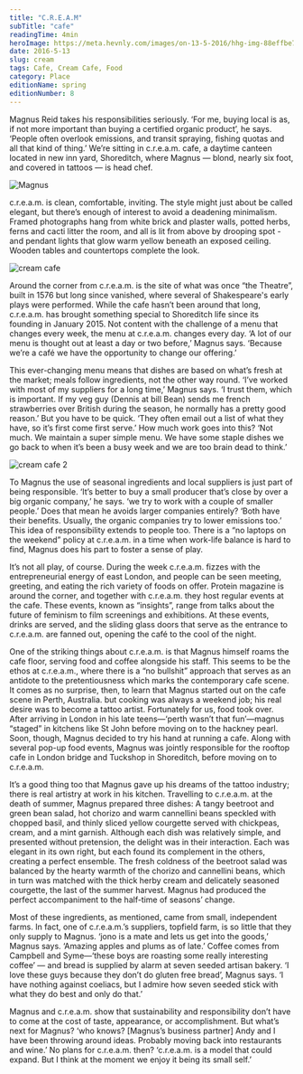 ```yaml
---
title: "C.R.E.A.M"
subTitle: "cafe"
readingTime: 4min
heroImage: https://meta.hevnly.com/images/on-13-5-2016/hhg-img-88effbe7-cb58-45b4-9dae-8fe71463dd7f.png)
date: 2016-5-13
slug: cream
tags: Cafe, Cream Cafe, Food
category: Place
editionName: spring
editionNumber: 8
---
```


Magnus Reid takes his responsibilities seriously. ‘For me, buying local is as, if not more important than buying a certified organic product’, he says. ‘People often overlook emissions, and transit spraying, fishing quotas and all that kind of thing.’ We’re sitting in c.r.e.a.m. cafe, a daytime canteen located in new inn yard, Shoreditch, where Magnus — blond, nearly six foot, and covered in tattoos — is head chef.


![Magnus](https://meta.hevnly.com/images/on-13-5-2016/hhg-img-a7345b99-f688-4202-a303-067fa84acd6c.png)

c.r.e.a.m. is clean, comfortable, inviting. The style might just about be called elegant, but there’s enough of interest to avoid a deadening minimalism. Framed photographs hang from white brick and plaster walls, potted herbs, ferns and cacti litter the room, and all is lit from above by drooping spot - and pendant lights that glow warm yellow beneath an exposed ceiling. Wooden tables and countertops complete the look.  

![cream cafe](https://meta.hevnly.com/images/on-13-5-2016/hhg-img-158b3f38-aa8d-4128-97d2-9c2b8f99e5de.png)


Around the corner from c.r.e.a.m. is the site of what was once “the Theatre”, built in 1576 but long since vanished, where several of Shakespeare's early plays were performed. While the cafe hasn’t been around that long, c.r.e.a.m. has brought something special to Shoreditch life since its founding in January 2015. Not content with the challenge of a menu that changes every week, the menu at c.r.e.a.m. changes every day. ‘A lot of our menu is thought out at least a day or two before,’ Magnus says. ‘Because we’re a café we have the opportunity to change our offering.’

This ever-changing menu means that dishes are based on what’s fresh at the market; meals follow ingredients, not the other way round. ‘I’ve worked with most of my suppliers for a long time,’ Magnus says. ‘I trust them, which is important. If my veg guy (Dennis at bill Bean) sends me french strawberries over British during the season, he normally has a pretty good reason.’ But you have to be quick. ‘They often email out a list of what they have, so it’s first come first serve.’ How much work goes into this? ‘Not much. We maintain a super simple menu. We have some staple dishes we go back to when it’s been a busy week and we are too brain dead to think.’  


![cream cafe 2](https://meta.hevnly.com/images/on-13-5-2016/hhg-img-5908857a-aff3-464d-ba77-f17e0a0befbb.png)


To Magnus the use of seasonal ingredients and local suppliers is just part of being responsible. ‘It’s better to buy a small producer that’s close by over a big organic company,’ he says. ‘we try to work with a couple of smaller people.’ Does that mean he avoids larger companies entirely? ‘Both have their benefits. Usually, the organic companies try to lower emissions too.’ This idea of responsibility extends to people too. There is a “no laptops on the weekend” policy at c.r.e.a.m. in a time when work-life balance is hard to find, Magnus does his part to foster a sense of play.

It’s not all play, of course. During the week c.r.e.a.m. fizzes with the entrepreneurial energy of east London, and people can be seen meeting, greeting, and eating the rich variety of foods on offer. Protein magazine is around the corner, and together with c.r.e.a.m. they host regular events at the cafe. These events, known as “insights”, range from talks about the future of feminism to film screenings and exhibitions. At these events, drinks are served, and the sliding glass doors that serve as the entrance to c.r.e.a.m. are fanned out, opening the café to the cool of the night.

One of the striking things about c.r.e.a.m. is that Magnus himself roams the cafe floor, serving food and coffee alongside his staff. This seems to be the ethos at c.r.e.a.m., where there is a “no bullshit” approach that serves as an antidote to the pretentiousness which marks the contemporary cafe scene. It comes as no surprise, then, to learn that Magnus started out on the cafe scene in Perth, Australia. but cooking was always a weekend job; his real desire was to become a tattoo artist. Fortunately for us, food took over. After arriving in London in his late teens—‘perth wasn’t that fun’—magnus “staged” in kitchens like St John before moving on to the hackney pearl. Soon, though, Magnus decided to try his hand at running a cafe. Along with several pop-up food events, Magnus was jointly responsible for the rooftop cafe in London bridge and Tuckshop in Shoreditch, before moving on to c.r.e.a.m.

It’s a good thing too that Magnus gave up his dreams of the tattoo industry; there is real artistry at work in his kitchen. Travelling to c.r.e.a.m. at the death of summer, Magnus prepared three dishes: A tangy beetroot and green bean salad, hot chorizo and warm cannellini beans speckled with chopped basil, and thinly sliced yellow courgette served with chickpeas, cream, and a mint garnish. Although each dish was relatively simple, and presented without pretension, the delight was in their interaction. Each was elegant in its own right, but each found its complement in the others, creating a perfect ensemble. The fresh coldness of the beetroot salad was balanced by the hearty warmth of the chorizo and cannellini beans, which in turn was matched with the thick herby cream and delicately seasoned courgette, the last of the summer harvest. Magnus had produced the perfect accompaniment to the half-time of seasons’ change.  

Most of these ingredients, as mentioned, came from small, independent farms. In fact, one of c.r.e.a.m.’s suppliers, topfield farm, is so little that they only supply to Magnus. ‘jono is a mate and lets us get into the goods,’ Magnus says. ‘Amazing apples and plums as of late.’ Coffee comes from Campbell and Syme—‘these boys are roasting some really interesting coffee’ — and bread is supplied by alarm at seven seeded artisan bakery. ‘I love these guys because they don’t do gluten free bread’, Magnus says. ‘I have nothing against coeliacs, but I admire how seven seeded stick with what they do best and only do that.’

Magnus and c.r.e.a.m. show that sustainability and responsibility don’t have to come at the cost of taste, appearance, or accomplishment. But what’s next for Magnus? ‘who knows? [Magnus’s business partner] Andy and I have been throwing around ideas. Probably moving back into restaurants and wine.’ No plans for c.r.e.a.m. then? ‘c.r.e.a.m. is a model that could expand. But I think at the moment we enjoy it being its small self.’
